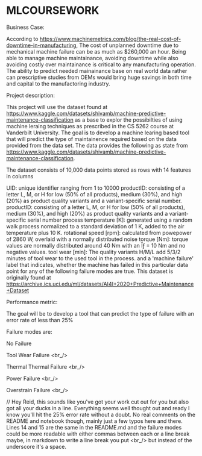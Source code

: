 # MLCOURSEWORK

Business Case:

According to https://www.machinemetrics.com/blog/the-real-cost-of-downtime-in-manufacturing, The cost of unplanned downtime due to mechanical machine failure can be as much as $260,000 an hour. Being able to manage machine maintainance, avoiding downtime while also avoiding costly over maintainance is critical to any manufacturing operation. The ability to predict needed mainainance base on real world data rather can prescriptive studies from OEMs would bring huge savings in both time and capital to the manufactoring industry.

Project description:

This project will use the dataset found at https://www.kaggle.com/datasets/shivamb/machine-predictive-maintenance-classification as a base to explor the possibilties of using machine leraing techniques as prescribed in the CS 5262 course at Vanderbilt University. The goal is to develop a machine learing based tool that will predict the type of maintainence required based on the data provided from the data set. The data provides the following as state from https://www.kaggle.com/datasets/shivamb/machine-predictive-maintenance-classification.

The dataset consists of 10,000 data points stored as rows with 14 features in columns

UID: unique identifier ranging from 1 to 10000
productID: consisting of a letter L, M, or H for low (50% of all products), medium (30%), and high (20%) as product quality variants and a variant-specific serial number.
productID: consisting of a letter L, M, or H for low (50% of all products), medium (30%), and high (20%) as product quality variants and a variant-specific serial number
process temperature [K]: generated using a random walk process normalized to a standard deviation of 1 K, added to the air temperature plus 10 K.
rotational speed [rpm]: calculated from powepower of 2860 W, overlaid with a normally distributed noise
torque [Nm]: torque values are normally distributed around 40 Nm with an Ïƒ = 10 Nm and no negative values.
tool wear [min]: The quality variants H/M/L add 5/3/2 minutes of tool wear to the used tool in the process. and a 'machine failure' label that indicates, whether the machine has failed in this particular data point for any of the following failure modes are true.
This dataset is originally found at https://archive.ics.uci.edu/ml/datasets/AI4I+2020+Predictive+Maintenance+Dataset

Performance metric:

The goal will be to develop a tool that can predict the type of failure with an error rate of less than 25%

Failure modes are:

No Failure

Tool Wear Failure <br_/>

Thermal Thermal Failure <br_/>

Power Failure <br_/>

Overstrain Failure <br_/>

// Hey Reid, this sounds like you've got your work cut out for you but also got all your ducks in a line. Everything seems well thought out and ready I know you'll hit the 25% error rate without a doubt. No real comments on the README and notebook though, mainly just a few typos here and there. Lines 14 and 15 are the same in the README.md and the failure modes could be more readable with either commas between each or a line break maybe, in markdown to write a line break you put <br_/> but instead of the underscore it's a space.
